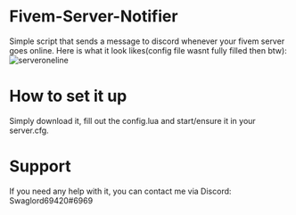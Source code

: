 # Fivem-Server-Notifier
 Simple script that sends a message to discord whenever your fivem server goes online.
 Here is what it look likes(config file wasnt fully filled then btw):
![serveroneline](https://user-images.githubusercontent.com/82315449/160415295-6316faad-70b6-4747-94e7-873f1b54f782.png)
# How to set it up
Simply download it, fill out the config.lua and start/ensure it in your server.cfg.
# Support
If you need any help with it, you can contact me via Discord: Swaglord69420#6969
